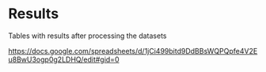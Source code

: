 # Results
Tables with results after processing the datasets

https://docs.google.com/spreadsheets/d/1jCi499bitd9DdBBsWQPQpfe4V2Eu8BwU3ogp0g2LDHQ/edit#gid=0
